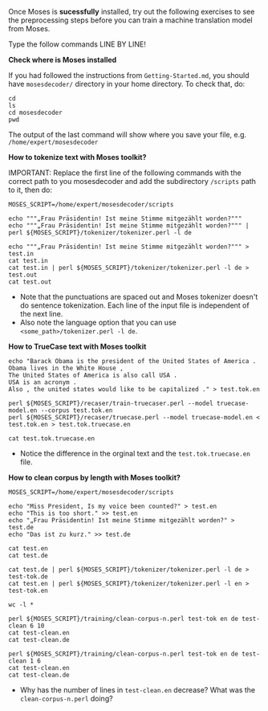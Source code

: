 Once Moses is **sucessfully** installed, try out the following exercises to see the preprocessing steps before you can train a machine translation model from Moses. 

Type the follow commands LINE BY LINE!

**Check where is Moses installed**

If you had followed the instructions from `Getting-Started.md`, you should have `mosesdecoder/` directory in your home directory. To check that, do:

```
cd
ls
cd mosesdecoder
pwd
```

The output of the last command will show where you save your file, e.g. `/home/expert/mosesdecoder`

**How to tokenize text with Moses toolkit?**

IMPORTANT: Replace the first line of the following commands with the correct path to you mosesdecoder and add the subdirectory `/scripts` path to it, then do:

```
MOSES_SCRIPT=/home/expert/mosesdecoder/scripts

echo """„Frau Präsidentin! Ist meine Stimme mitgezählt worden?"""
echo """„Frau Präsidentin! Ist meine Stimme mitgezählt worden?""" | perl ${MOSES_SCRIPT}/tokenizer/tokenizer.perl -l de

echo """„Frau Präsidentin! Ist meine Stimme mitgezählt worden?""" > test.in
cat test.in
cat test.in | perl ${MOSES_SCRIPT}/tokenizer/tokenizer.perl -l de > test.out
cat test.out
```

 - Note that the punctuations are spaced out and Moses tokenizer doesn't do sentence tokenization. Each line of the input file is independent of the next line. 
 - Also note the language option that you can use `<some_path>/tokenizer.perl -l de`. 

**How to TrueCase text with Moses toolkit**

```
echo "Barack Obama is the president of the United States of America .
Obama lives in the White House ,
The United States of America is also call USA .
USA is an acronym .
Also , the united states would like to be capitalized ." > test.tok.en

perl ${MOSES_SCRIPT}/recaser/train-truecaser.perl --model truecase-model.en --corpus test.tok.en
perl ${MOSES_SCRIPT}/recaser/truecase.perl --model truecase-model.en < test.tok.en > test.tok.truecase.en

cat test.tok.truecase.en
```

 - Notice the difference in the orginal text and the `test.tok.truecase.en` file. 

**How to clean corpus by length with Moses toolkit?**

```
MOSES_SCRIPT=/home/expert/mosesdecoder/scripts

echo "Miss President, Is my voice been counted?" > test.en
echo "This is too short." >> test.en
echo "„Frau Präsidentin! Ist meine Stimme mitgezählt worden?" > test.de
echo "Das ist zu kurz." >> test.de

cat test.en
cat test.de

cat test.de | perl ${MOSES_SCRIPT}/tokenizer/tokenizer.perl -l de > test-tok.de
cat test.en | perl ${MOSES_SCRIPT}/tokenizer/tokenizer.perl -l en > test-tok.en

wc -l *

perl ${MOSES_SCRIPT}/training/clean-corpus-n.perl test-tok en de test-clean 6 10
cat test-clean.en
cat test-clean.de

perl ${MOSES_SCRIPT}/training/clean-corpus-n.perl test-tok en de test-clean 1 6
cat test-clean.en
cat test-clean.de
```

 - Why has the number of lines in `test-clean.en` decrease? What was the `clean-corpus-n.perl` doing?
